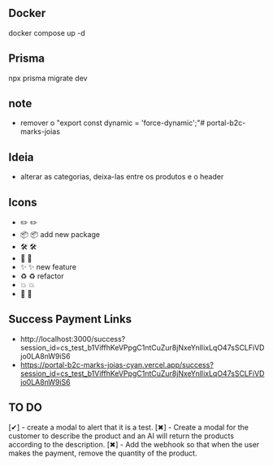 ## Docker
  <!-- docker build -t marks-joias . <br /> -->
  docker compose up -d <br />

## Prisma
  npx prisma migrate dev <br />

## note <br />
  - remover o "export const dynamic = 'force-dynamic';"# portal-b2c-marks-joias

## Ideia
  - alterar as categorias, deixa-las entre os produtos e o header

## Icons
  - ✏️ :pencil2:
  - 📦 :package: add new package
  - 🛠️ :hammer_and_wrench:
  - 🧪 :test_tube:
  - ✨ :sparkles: new feature
  - ♻️ :recycle: refactor
  - 💥 :boom:
  - 🚧 :construction:

## Success Payment Links <br />
  - http://localhost:3000/success?session_id=cs_test_b1ViffhKeVPpgC1ntCuZur8jNxeYnlIixLqO47sSCLFiVDjo0LA8nW9iS6
  - https://portal-b2c-marks-joias-cyan.vercel.app/success?session_id=cs_test_b1ViffhKeVPpgC1ntCuZur8jNxeYnlIixLqO47sSCLFiVDjo0LA8nW9iS6

## TO DO
  [✔] - create a modal to alert that it is a test.
  [✖] - Create a modal for the customer to describe the product and an AI will return the products according to the description.
  [✖] - Add the webhook so that when the user makes the payment, remove the quantity of the product.